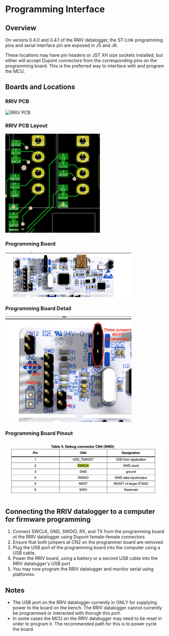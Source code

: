 # Programming Interface

## Overview

On verions 0.4.0 and 0.4.1 of the RRIV datalogger, the ST-Link programming pins and serial interface pin are exposed in J5 and J6.  

These locations may have pin headers or JST XH size sockets installed, but either will accept Dupont connectors from the corresponding pins on the programming board.  This is the preferred way to interface with and program the MCU.

## Boards and Locations
### RRIV PCB
<img src="rriv-0-4-0-datalogger-gpio.png" alt="RRIV PCB" width="500"/>


### RRIV PCB Layout
<img src="pcb-layout-stlink.png" alt="RRIV PCB Layout" width="300"/>

### Programming Board
<img src="programming-board.png" alt="Programming Board" width="400"/>

### Programming Board Detail
<img src="programming-board-detail.png" alt="Programming Board" width="400"/>


### Programming Board Pinout
<img src="debug-pinout.png" alt="Programming Board" width="500"/>


## Connecting the RRIV datalogger to a computer for firmware programming

1. Connect SWCLK, GND, SWDIO, RX, and TX from the programming board ot the RRIV datalogger using Dupont female-female connectors
2. Ensure that both jumpers at CN2 on the programmer board are removed
2. Plug the USB port of the programming board into the computer using a USB cable.
3. Power the RRIV board, using a battery or a second USB cable into the RRIV datalogger's USB port
4. You may now program the RRIV datalogger and monitor serial using platformio.

## Notes
* The USB port on the RRIV datalogger currently in ONLY for supplying power to the board on the bench.  The RRIV datalogger cannot currently be programmed or interacted with thorugh this port.
* In some cases the MCU on the RRIV datalogger may need to be reset in order to program it.  The recommended path for this is to power cycle the board.
 